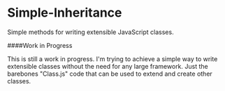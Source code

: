 Simple-Inheritance
==================

Simple methods for writing extensible JavaScript classes.

####Work in Progress

This is still a work in progress. I'm trying to achieve a simple way to write
extensible classes without the need for any large framework. Just the barebones
"Class.js" code that can be used to extend and create other classes.
